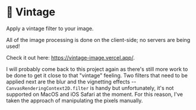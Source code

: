 # 📜 Vintage

Apply a vintage filter to your image.

All of the image processing is done on the client-side; no servers are being used!

Check it out here: https://vintage-image.vercel.app/.

I will probably come back to this project again as there's still more work to be done to get it close to that "vintage" feeling. Two filters that need to be applied next are the blur and the vignetting effects -- `CanvasRenderingContext2D.filter` is handy but unfortunately, it's not supported on MacOS and iOS Safari at the moment. For this reason, I've taken the approach of manipulating the pixels manually.
